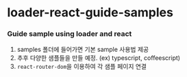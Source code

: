 # loader-react-guide-samples

### Guide sample using loader and react

1. samples 폴더에 들어가면 기본 sample 사용법 제공
2. 추후 다양한 샘플들을 만들 예정. (ex) typescript, coffeescript)
3. `react-router-dom`을 이용하여 각 샘플 페이지 연결
